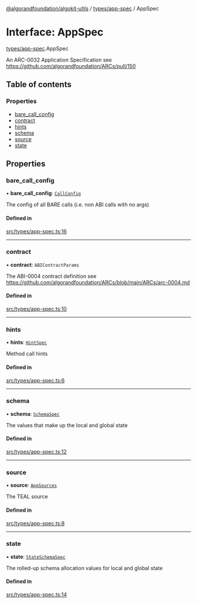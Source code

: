 [@algorandfoundation/algokit-utils](../index.md) / [types/app-spec](../modules/types_app_spec.md) / AppSpec

# Interface: AppSpec

[types/app-spec](../modules/types_app_spec.md).AppSpec

An ARC-0032 Application Specification see https://github.com/algorandfoundation/ARCs/pull/150

## Table of contents

### Properties

- [bare\_call\_config](types_app_spec.AppSpec.md#bare_call_config)
- [contract](types_app_spec.AppSpec.md#contract)
- [hints](types_app_spec.AppSpec.md#hints)
- [schema](types_app_spec.AppSpec.md#schema)
- [source](types_app_spec.AppSpec.md#source)
- [state](types_app_spec.AppSpec.md#state)

## Properties

### bare\_call\_config

• **bare\_call\_config**: [`CallConfig`](types_app_spec.CallConfig.md)

The config of all BARE calls (i.e. non ABI calls with no args)

#### Defined in

[src/types/app-spec.ts:16](https://github.com/algorandfoundation/algokit-utils-ts/blob/main/src/types/app-spec.ts#L16)

___

### contract

• **contract**: `ABIContractParams`

The ABI-0004 contract definition see https://github.com/algorandfoundation/ARCs/blob/main/ARCs/arc-0004.md

#### Defined in

[src/types/app-spec.ts:10](https://github.com/algorandfoundation/algokit-utils-ts/blob/main/src/types/app-spec.ts#L10)

___

### hints

• **hints**: [`HintSpec`](../modules/types_app_spec.md#hintspec)

Method call hints

#### Defined in

[src/types/app-spec.ts:6](https://github.com/algorandfoundation/algokit-utils-ts/blob/main/src/types/app-spec.ts#L6)

___

### schema

• **schema**: [`SchemaSpec`](types_app_spec.SchemaSpec.md)

The values that make up the local and global state

#### Defined in

[src/types/app-spec.ts:12](https://github.com/algorandfoundation/algokit-utils-ts/blob/main/src/types/app-spec.ts#L12)

___

### source

• **source**: [`AppSources`](types_app_spec.AppSources.md)

The TEAL source

#### Defined in

[src/types/app-spec.ts:8](https://github.com/algorandfoundation/algokit-utils-ts/blob/main/src/types/app-spec.ts#L8)

___

### state

• **state**: [`StateSchemaSpec`](types_app_spec.StateSchemaSpec.md)

The rolled-up schema allocation values for local and global state

#### Defined in

[src/types/app-spec.ts:14](https://github.com/algorandfoundation/algokit-utils-ts/blob/main/src/types/app-spec.ts#L14)
